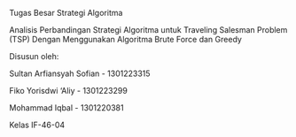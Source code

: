 Tugas Besar Strategi Algoritma 

Analisis Perbandingan Strategi Algoritma untuk Traveling Salesman Problem (TSP) Dengan Menggunakan Algoritma Brute Force dan Greedy



Disusun oleh: 

Sultan Arfiansyah Sofian - 1301223315

Fiko Yorisdwi ‘Aliy - 1301223299

Mohammad Iqbal - 1301220381



Kelas IF-46-04
